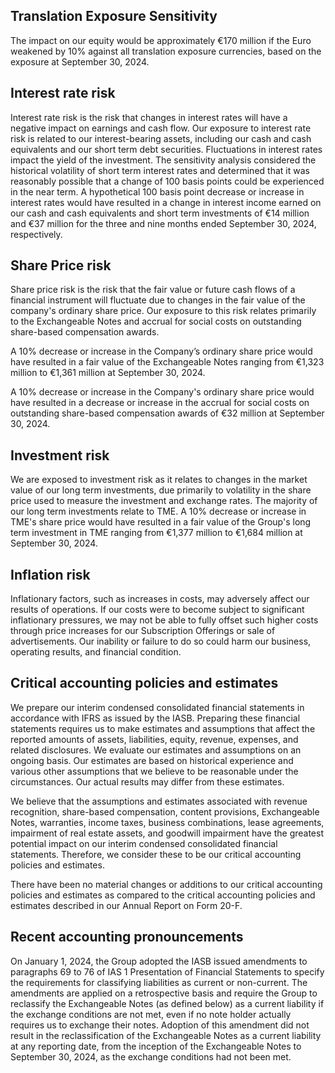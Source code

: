 ## Translation Exposure Sensitivity

The impact on our equity would be approximately €170 million if the Euro weakened by 10% against all translation exposure currencies, based on the exposure at September 30, 2024.

## Interest rate risk

Interest rate risk is the risk that changes in interest rates will have a negative impact on earnings and cash flow. Our exposure to interest rate risk is related to our interest-bearing assets, including our cash and cash equivalents and our short term debt securities. Fluctuations in interest rates impact the yield of the investment. The sensitivity analysis considered the historical volatility of short term interest rates and determined that it was reasonably possible that a change of 100 basis points could be experienced in the near term. A hypothetical 100 basis point decrease or increase in interest rates would have resulted in a change in interest income earned on our cash and cash equivalents and short term investments of €14 million and €37 million for the three and nine months ended September 30, 2024, respectively.

## Share Price risk

Share price risk is the risk that the fair value or future cash flows of a financial instrument will fluctuate due to changes in the fair value of the company's ordinary share price. Our exposure to this risk relates primarily to the Exchangeable Notes and accrual for social costs on outstanding share-based compensation awards.

A 10% decrease or increase in the Company’s ordinary share price would have resulted in a fair value of the Exchangeable Notes ranging from €1,323 million to €1,361 million at September 30, 2024.

A 10% decrease or increase in the Company's ordinary share price would have resulted in a decrease or increase in the accrual for social costs on outstanding share-based compensation awards of €32 million at September 30, 2024.

## Investment risk

We are exposed to investment risk as it relates to changes in the market value of our long term investments, due primarily to volatility in the share price used to measure the investment and exchange rates. The majority of our long term investments relate to TME. A 10% decrease or increase in TME's share price would have resulted in a fair value of the Group's long term investment in TME ranging from €1,377 million to €1,684 million at September 30, 2024.

## Inflation risk

Inflationary factors, such as increases in costs, may adversely affect our results of operations. If our costs were to become subject to significant inflationary pressures, we may not be able to fully offset such higher costs through price increases for our Subscription Offerings or sale of advertisements. Our inability or failure to do so could harm our business, operating results, and financial condition.

## Critical accounting policies and estimates

We prepare our interim condensed consolidated financial statements in accordance with IFRS as issued by the IASB. Preparing these financial statements requires us to make estimates and assumptions that affect the reported amounts of assets, liabilities, equity, revenue, expenses, and related disclosures. We evaluate our estimates and assumptions on an ongoing basis. Our estimates are based on historical experience and various other assumptions that we believe to be reasonable under the circumstances. Our actual results may differ from these estimates.

We believe that the assumptions and estimates associated with revenue recognition, share-based compensation, content provisions, Exchangeable Notes, warranties, income taxes, business combinations, lease agreements, impairment of real estate assets, and goodwill impairment have the greatest potential impact on our interim condensed consolidated financial statements. Therefore, we consider these to be our critical accounting policies and estimates.

There have been no material changes or additions to our critical accounting policies and estimates as compared to the critical accounting policies and estimates described in our Annual Report on Form 20-F.

## Recent accounting pronouncements

On January 1, 2024, the Group adopted the IASB issued amendments to paragraphs 69 to 76 of IAS 1 Presentation of Financial Statements to specify the requirements for classifying liabilities as current or non-current. The amendments are applied on a retrospective basis and require the Group to reclassify the Exchangeable Notes (as defined below) as a current liability if the exchange conditions are not met, even if no note holder actually requires us to exchange their notes. Adoption of this amendment did not result in the reclassification of the Exchangeable Notes as a current liability at any reporting date, from the inception of the Exchangeable Notes to September 30, 2024, as the exchange conditions had not been met.